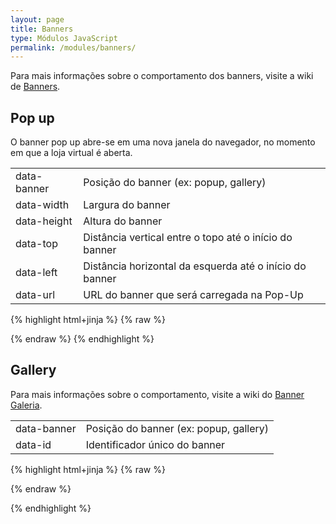 ```yaml
---
layout: page
title: Banners
type: Módulos JavaScript
permalink: /modules/banners/
---
```


Para mais informações sobre o comportamento dos banners, visite a wiki de [Banners](http://wiki.tray.com.br/documentacao/cadastrar-banners/).

## Pop up

O banner pop up abre-se em uma nova janela do navegador, no momento em que a loja virtual é aberta.

<table>
    <tbody>
        <tr>
            <td>data-banner</td>
            <td>Posição do banner (ex: popup, gallery)</td>
        </tr>
        <tr>
            <td>data-width</td>
            <td>Largura do banner</td>
        </tr>
        <tr>
            <td>data-height</td>
            <td>Altura do banner</td>
        </tr>
        <tr>
            <td>data-top</td>
            <td>Distância vertical entre o topo até o início do banner</td>
        </tr>
        <tr>
            <td>data-left</td>
            <td>Distância horizontal da esquerda até o início do banner</td>
        </tr>
        <tr>
            <td>data-url</td>
            <td>URL do banner que será carregada na Pop-Up</td>
        </tr>
    </tbody>
</table>

{% highlight html+jinja %}
{% raw %}

<div data-banner="popup"
    data-width="200"
    data-height="200"
    data-top="400"
    data-left="400">
</div>

{% endraw %}
{% endhighlight %}

## Gallery

Para mais informações sobre o comportamento, visite a wiki do [Banner Galeria](http://wiki.tray.com.br/documentacao/cadastrar-banners/#cadastrar-galeria).

<table>
    <tbody>
        <tr>
            <td>data-banner</td>
            <td>Posição do banner (ex: popup, gallery)</td>
        </tr>
        <tr>
            <td>data-id</td>
            <td>Identificador único do banner</td>
        </tr>
    </tbody>
</table>

{% highlight html+jinja %}
{% raw %}

<div data-banner="gallery" data-id="1"></div>

{% endraw %}

{% endhighlight %}
